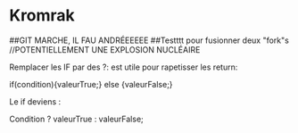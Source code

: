 # Kromrak
##GIT MARCHE, IL FAU ANDRÉEEEEE
##Testttt pour fusionner deux "fork"s
//POTENTIELLEMENT UNE EXPLOSION NUCLÉAIRE

Remplacer les IF par des ?: est utile pour rapetisser les return:

if(condition){valeurTrue;} else {valeurFalse;}

Le if deviens :

Condition ? valeurTrue : valeurFalse;
